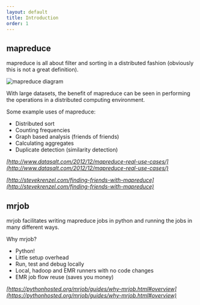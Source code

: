 ```yaml
---
layout: default
title: Introduction
order: 1
---
```


mapreduce
---------

mapreduce is all about filter and sorting in a distributed fashion (obviously this is not a great definition).

![mapreduce diagram](https://cloud.google.com/appengine/docs/python/images/mapreduce_mapshuffle.png)

With large datasets, the benefit of mapreduce can be seen in performing the operations in a distributed computing environment.

Some example uses of mapreduce:

* Distributed sort
* Counting frequencies
* Graph based analysis (friends of friends)
* Calculating aggregates
* Duplicate detection (similarity detection)

*[http://www.datasalt.com/2012/12/mapreduce-real-use-cases/](http://www.datasalt.com/2012/12/mapreduce-real-use-cases/)*

*[http://stevekrenzel.com/finding-friends-with-mapreduce](http://stevekrenzel.com/finding-friends-with-mapreduce)*

mrjob
-----

mrjob facilitates writing mapreduce jobs in python and running the jobs in many different ways.

Why mrjob?

* Python!
* Little setup overhead
* Run, test and debug locally
* Local, hadoop and EMR runners with no code changes
* EMR job flow reuse (saves you money)

*[https://pythonhosted.org/mrjob/guides/why-mrjob.html#overview](https://pythonhosted.org/mrjob/guides/why-mrjob.html#overview)*
